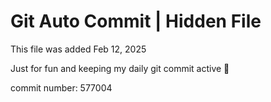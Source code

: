 # Git Auto Commit | Hidden File

This file was added Feb 12, 2025

Just for fun and keeping my daily git commit active 🤪

commit number: 577004
